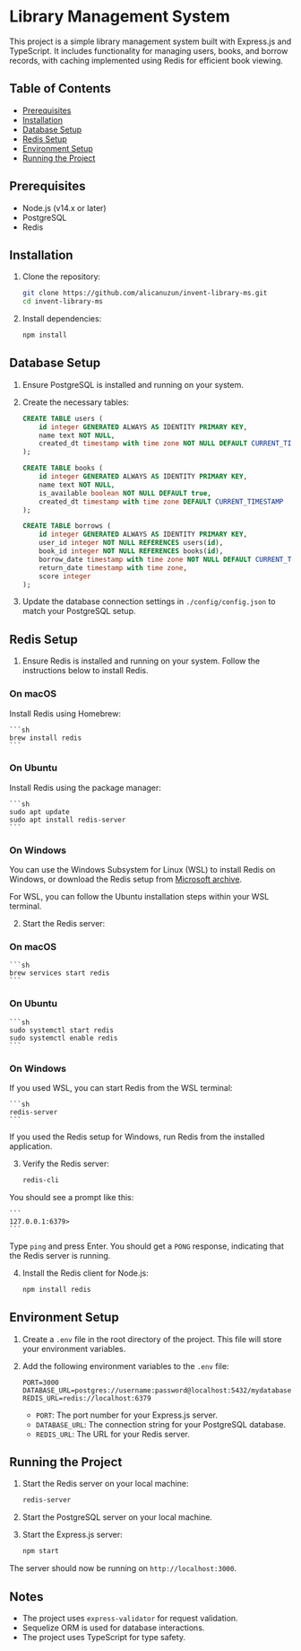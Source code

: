 # Library Management System

This project is a simple library management system built with Express.js and TypeScript. It includes functionality for managing users, books, and borrow records, with caching implemented using Redis for efficient book viewing.

## Table of Contents

- [Prerequisites](#prerequisites)
- [Installation](#installation)
- [Database Setup](#database-setup)
- [Redis Setup](#redis-setup)
- [Environment Setup](#environment-setup)
- [Running the Project](#running-the-project)

## Prerequisites

- Node.js (v14.x or later)
- PostgreSQL
- Redis

## Installation

1. Clone the repository:
    ```sh
    git clone https://github.com/alicanuzun/invent-library-ms.git
    cd invent-library-ms
    ```

2. Install dependencies:
    ```sh
    npm install
    ```

## Database Setup

1. Ensure PostgreSQL is installed and running on your system.

2. Create the necessary tables:

    ```sql
    CREATE TABLE users (
        id integer GENERATED ALWAYS AS IDENTITY PRIMARY KEY,
        name text NOT NULL,
        created_dt timestamp with time zone NOT NULL DEFAULT CURRENT_TIMESTAMP
    );

    CREATE TABLE books (
        id integer GENERATED ALWAYS AS IDENTITY PRIMARY KEY,
        name text NOT NULL,
        is_available boolean NOT NULL DEFAULT true,
        created_dt timestamp with time zone DEFAULT CURRENT_TIMESTAMP
    );

    CREATE TABLE borrows (
        id integer GENERATED ALWAYS AS IDENTITY PRIMARY KEY,
        user_id integer NOT NULL REFERENCES users(id),
        book_id integer NOT NULL REFERENCES books(id),
        borrow_date timestamp with time zone NOT NULL DEFAULT CURRENT_TIMESTAMP,
        return_date timestamp with time zone,
        score integer
    );
    ```

3. Update the database connection settings in `./config/config.json` to match your PostgreSQL setup.

## Redis Setup

1. Ensure Redis is installed and running on your system. Follow the instructions below to install Redis.

### On macOS

Install Redis using Homebrew:

    ```sh
    brew install redis
    ```

### On Ubuntu

Install Redis using the package manager:

    ```sh
    sudo apt update
    sudo apt install redis-server
    ```

### On Windows

You can use the Windows Subsystem for Linux (WSL) to install Redis on Windows, or download the Redis setup from [Microsoft archive](https://github.com/microsoftarchive/redis/releases).

For WSL, you can follow the Ubuntu installation steps within your WSL terminal.

2. Start the Redis server:

### On macOS

    ```sh
    brew services start redis
    ```

### On Ubuntu

    ```sh
    sudo systemctl start redis
    sudo systemctl enable redis
    ```

### On Windows

If you used WSL, you can start Redis from the WSL terminal:

    ```sh
    redis-server
    ```

If you used the Redis setup for Windows, run Redis from the installed application.

3. Verify the Redis server:

    ```sh
    redis-cli
    ```

You should see a prompt like this:

    ```
    127.0.0.1:6379>
    ```

Type `ping` and press Enter. You should get a `PONG` response, indicating that the Redis server is running.

4. Install the Redis client for Node.js:

    ```sh
    npm install redis
    ```
## Environment Setup

1. Create a `.env` file in the root directory of the project. This file will store your environment variables.

2. Add the following environment variables to the `.env` file:

    ```
    PORT=3000
    DATABASE_URL=postgres://username:password@localhost:5432/mydatabase
    REDIS_URL=redis://localhost:6379
    ```

    - `PORT`: The port number for your Express.js server.
    - `DATABASE_URL`: The connection string for your PostgreSQL database.
    - `REDIS_URL`: The URL for your Redis server.

## Running the Project

1. Start the Redis server on your local machine:

    ```sh
    redis-server
    ```

2. Start the PostgreSQL server on your local machine.

3. Start the Express.js server:

    ```sh
    npm start
    ```

The server should now be running on `http://localhost:3000`.

## Notes

- The project uses `express-validator` for request validation.
- Sequelize ORM is used for database interactions.
- The project uses TypeScript for type safety.




